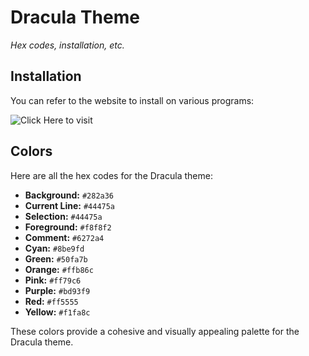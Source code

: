 # Dracula Theme
_Hex codes, installation, etc._

## Installation
You can refer to the website to install on various programs:

![Click Here to visit](https://draculatheme.com)

## Colors
Here are all the hex codes for the Dracula theme:

- **Background:** `#282a36`
- **Current Line:** `#44475a`
- **Selection:** `#44475a`
- **Foreground:** `#f8f8f2`
- **Comment:** `#6272a4`
- **Cyan:** `#8be9fd`
- **Green:** `#50fa7b`
- **Orange:** `#ffb86c`
- **Pink:** `#ff79c6`
- **Purple:** `#bd93f9`
- **Red:** `#ff5555`
- **Yellow:** `#f1fa8c`

These colors provide a cohesive and visually appealing palette for the Dracula theme.


